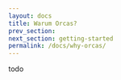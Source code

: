 ```yaml
---
layout: docs
title: Warum Orcas?
prev_section:
next_section: getting-started
permalink: /docs/why-orcas/
---
```


todo
